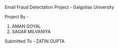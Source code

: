 
Email Fraud Detectation Project - Galgotias University


Project By -

1. AMAN GOYAL
2. SAGAR MILVANIYA

Submitted To -  ZATIN GUPTA
